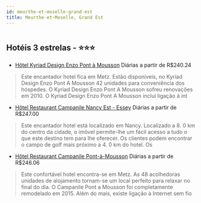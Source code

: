 ```yaml
---
id: meurthe-et-moselle-grand-est
title: Meurthe-et-Moselle, Grand Est
---
```


<center><img src="http://photos.hotelbeds.com/giata/10/107795/107795a_hb_a_002.jpg" alt="" /></center>


## Hotéis 3 estrelas - ⭐️⭐️⭐️

-    [Hôtel Kyriad Design Enzo Pont à Mousson](https://www.hurb.com/hoteis/meurthe-et-moselle/hotel-kyriad-design-enzo-pont-a-mousson-JNP-JP311987?cmp=18055) Diárias a partir de R$240.24
   > Este encantador hotel fica em Metz. Estão disponíveis, no Kyriad Design Enzo Pont A Mousson 42 unidades para conveniência dos hóspedes. O Kyriad Design Enzo Pont A Mousson sofreu renovações em 2010. O Kyriad Design Enzo Pont A Mousson inclui ligação à int
-    [Hôtel Restaurant Campanile Nancy Est - Essey](https://www.hurb.com/hoteis/meurthe-et-moselle/hotel-restaurant-campanile-nancy-est-essey-JNP-JP853527?cmp=18055) Diárias a partir de R$247.00
   > Este encantador hotel está localizado em Nancy. Localizado a 8. 0 km do centro da cidade, o imóvel permite-lhe um fácil acesso a tudo o que este destino tem para lhe oferecer. Os clientes podem encontrar o campo de golf mais próximo a 4. 0 km do hotel. Os
-    [Hôtel Restaurant Campanile Pont-à-Mousson](https://www.hurb.com/hoteis/meurthe-et-moselle/hotel-restaurant-campanile-pont-a-mousson-JNP-JP999668?cmp=18055) Diárias a partir de R$246.06
   > Este confortável hotel encontra-se em Metz. As 48 acolhedoras unidades de alojamento tornam-se um local perfeito para relaxar no final do dia. O Campanile Pont a Mousson foi completamente remodelado em 2015. Além do mais, existe ligação à Internet sem fio
